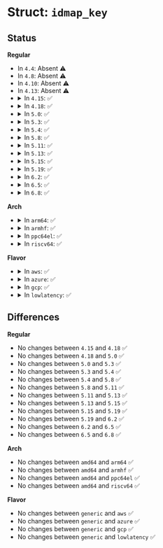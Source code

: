 # Struct: <code>idmap_key</code>

## Status
<b>Regular</b>
<ul>
<li>
In <code>4.4</code>: Absent ⚠️
</li>
<li>
In <code>4.8</code>: Absent ⚠️
</li>
<li>
In <code>4.10</code>: Absent ⚠️
</li>
<li>
In <code>4.13</code>: Absent ⚠️
</li>
<li>
<details>
<summary>In <code>4.15</code>: ✅</summary>

```c
struct idmap_key {
    bool map_up;
    u32 id;
    u32 count;
};
```
</details>
</li>
<li>
<details>
<summary>In <code>4.18</code>: ✅</summary>

```c
struct idmap_key {
    bool map_up;
    u32 id;
    u32 count;
};
```
</details>
</li>
<li>
<details>
<summary>In <code>5.0</code>: ✅</summary>

```c
struct idmap_key {
    bool map_up;
    u32 id;
    u32 count;
};
```
</details>
</li>
<li>
<details>
<summary>In <code>5.3</code>: ✅</summary>

```c
struct idmap_key {
    bool map_up;
    u32 id;
    u32 count;
};
```
</details>
</li>
<li>
<details>
<summary>In <code>5.4</code>: ✅</summary>

```c
struct idmap_key {
    bool map_up;
    u32 id;
    u32 count;
};
```
</details>
</li>
<li>
<details>
<summary>In <code>5.8</code>: ✅</summary>

```c
struct idmap_key {
    bool map_up;
    u32 id;
    u32 count;
};
```
</details>
</li>
<li>
<details>
<summary>In <code>5.11</code>: ✅</summary>

```c
struct idmap_key {
    bool map_up;
    u32 id;
    u32 count;
};
```
</details>
</li>
<li>
<details>
<summary>In <code>5.13</code>: ✅</summary>

```c
struct idmap_key {
    bool map_up;
    u32 id;
    u32 count;
};
```
</details>
</li>
<li>
<details>
<summary>In <code>5.15</code>: ✅</summary>

```c
struct idmap_key {
    bool map_up;
    u32 id;
    u32 count;
};
```
</details>
</li>
<li>
<details>
<summary>In <code>5.19</code>: ✅</summary>

```c
struct idmap_key {
    bool map_up;
    u32 id;
    u32 count;
};
```
</details>
</li>
<li>
<details>
<summary>In <code>6.2</code>: ✅</summary>

```c
struct idmap_key {
    bool map_up;
    u32 id;
    u32 count;
};
```
</details>
</li>
<li>
<details>
<summary>In <code>6.5</code>: ✅</summary>

```c
struct idmap_key {
    bool map_up;
    u32 id;
    u32 count;
};
```
</details>
</li>
<li>
<details>
<summary>In <code>6.8</code>: ✅</summary>

```c
struct idmap_key {
    bool map_up;
    u32 id;
    u32 count;
};
```
</details>
</li>
</ul>
<b>Arch</b>
<ul>
<li>
<details>
<summary>In <code>arm64</code>: ✅</summary>

```c
struct idmap_key {
    bool map_up;
    u32 id;
    u32 count;
};
```
</details>
</li>
<li>
<details>
<summary>In <code>armhf</code>: ✅</summary>

```c
struct idmap_key {
    bool map_up;
    u32 id;
    u32 count;
};
```
</details>
</li>
<li>
<details>
<summary>In <code>ppc64el</code>: ✅</summary>

```c
struct idmap_key {
    bool map_up;
    u32 id;
    u32 count;
};
```
</details>
</li>
<li>
<details>
<summary>In <code>riscv64</code>: ✅</summary>

```c
struct idmap_key {
    bool map_up;
    u32 id;
    u32 count;
};
```
</details>
</li>
</ul>
<b>Flavor</b>
<ul>
<li>
<details>
<summary>In <code>aws</code>: ✅</summary>

```c
struct idmap_key {
    bool map_up;
    u32 id;
    u32 count;
};
```
</details>
</li>
<li>
<details>
<summary>In <code>azure</code>: ✅</summary>

```c
struct idmap_key {
    bool map_up;
    u32 id;
    u32 count;
};
```
</details>
</li>
<li>
<details>
<summary>In <code>gcp</code>: ✅</summary>

```c
struct idmap_key {
    bool map_up;
    u32 id;
    u32 count;
};
```
</details>
</li>
<li>
<details>
<summary>In <code>lowlatency</code>: ✅</summary>

```c
struct idmap_key {
    bool map_up;
    u32 id;
    u32 count;
};
```
</details>
</li>
</ul>

## Differences
<b>Regular</b>
<ul>
<li>
No changes between <code>4.15</code> and <code>4.18</code> ✅
</li>
<li>
No changes between <code>4.18</code> and <code>5.0</code> ✅
</li>
<li>
No changes between <code>5.0</code> and <code>5.3</code> ✅
</li>
<li>
No changes between <code>5.3</code> and <code>5.4</code> ✅
</li>
<li>
No changes between <code>5.4</code> and <code>5.8</code> ✅
</li>
<li>
No changes between <code>5.8</code> and <code>5.11</code> ✅
</li>
<li>
No changes between <code>5.11</code> and <code>5.13</code> ✅
</li>
<li>
No changes between <code>5.13</code> and <code>5.15</code> ✅
</li>
<li>
No changes between <code>5.15</code> and <code>5.19</code> ✅
</li>
<li>
No changes between <code>5.19</code> and <code>6.2</code> ✅
</li>
<li>
No changes between <code>6.2</code> and <code>6.5</code> ✅
</li>
<li>
No changes between <code>6.5</code> and <code>6.8</code> ✅
</li>
</ul>
<b>Arch</b>
<ul>
<li>
No changes between <code>amd64</code> and <code>arm64</code> ✅
</li>
<li>
No changes between <code>amd64</code> and <code>armhf</code> ✅
</li>
<li>
No changes between <code>amd64</code> and <code>ppc64el</code> ✅
</li>
<li>
No changes between <code>amd64</code> and <code>riscv64</code> ✅
</li>
</ul>
<b>Flavor</b>
<ul>
<li>
No changes between <code>generic</code> and <code>aws</code> ✅
</li>
<li>
No changes between <code>generic</code> and <code>azure</code> ✅
</li>
<li>
No changes between <code>generic</code> and <code>gcp</code> ✅
</li>
<li>
No changes between <code>generic</code> and <code>lowlatency</code> ✅
</li>
</ul>
